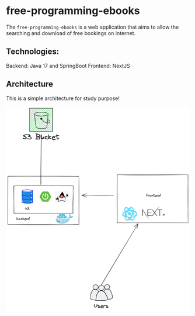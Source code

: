 # free-programming-ebooks

The `free-programming-ebooks` is a web application that aims to allow the searching and download of free bookings on internet.

## Technologies:

Backend: Java 17 and SpringBoot
Frontend: NextJS

## Architecture

This is a simple architecture for study purpose!

![macro](./docs/img/macro.png)